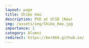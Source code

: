 ```yaml
---
layout: page
title: Shibo Hao
description: PhD at UCSD (Now)
img: /assets/img/Shibo_Hao.jpg
importance: 1
category: Alumni
redirect: https://ber666.github.io/
---
```


